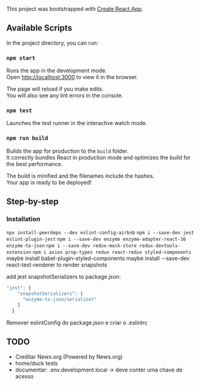 This project was bootstrapped with [Create React App](https://github.com/facebook/create-react-app).

## Available Scripts

In the project directory, you can run:

### `npm start`

Runs the app in the development mode.<br />
Open [http://localhost:3000](http://localhost:3000) to view it in the browser.

The page will reload if you make edits.<br />
You will also see any lint errors in the console.

### `npm test`

Launches the test runner in the interactive watch mode.<br />

### `npm run build`

Builds the app for production to the `build` folder.<br />
It correctly bundles React in production mode and optimizes the build for the best performance.

The build is minified and the filenames include the hashes.<br />
Your app is ready to be deployed!

## Step-by-step
### Installation
`npx install-peerdeps --dev eslint-config-airbnb`
`npm i --save-dev jest eslint-plugin-jest`
`npm i --save-dev enzyme enzyme-adapter-react-16 enzyme-to-json`
`npm i --save-dev redux-mock-store redux-devtools-extension`
`npm i axios prop-types redux react-redux styled-components`
maybe install babel-plugin-styled-components
maybe install --save-dev react-test-renderer to render snapshots

add jest snapshotSerializers to package.json:

```javascript
"jest": {
    "snapshotSerializers": [
      "enzyme-to-json/serializer"
    ]
  }
```

Remover eslintConfig do package.json e criar o .eslintrc

## TODO

* Creditar News.org (Powered by News.org)
* home/duck tests
* documentar: .env.development.local -> deve conter uma chave de acesso
